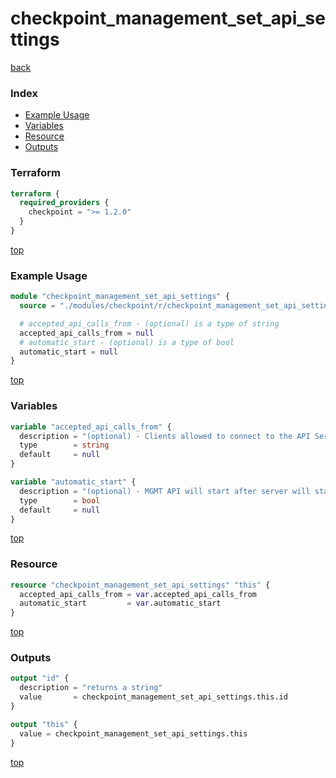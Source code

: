 # checkpoint_management_set_api_settings

[back](../checkpoint.md)

### Index

- [Example Usage](#example-usage)
- [Variables](#variables)
- [Resource](#resource)
- [Outputs](#outputs)

### Terraform

```terraform
terraform {
  required_providers {
    checkpoint = ">= 1.2.0"
  }
}
```

[top](#index)

### Example Usage

```terraform
module "checkpoint_management_set_api_settings" {
  source = "./modules/checkpoint/r/checkpoint_management_set_api_settings"

  # accepted_api_calls_from - (optional) is a type of string
  accepted_api_calls_from = null
  # automatic_start - (optional) is a type of bool
  automatic_start = null
}
```

[top](#index)

### Variables

```terraform
variable "accepted_api_calls_from" {
  description = "(optional) - Clients allowed to connect to the API Server."
  type        = string
  default     = null
}

variable "automatic_start" {
  description = "(optional) - MGMT API will start after server will start."
  type        = bool
  default     = null
}
```

[top](#index)

### Resource

```terraform
resource "checkpoint_management_set_api_settings" "this" {
  accepted_api_calls_from = var.accepted_api_calls_from
  automatic_start         = var.automatic_start
}
```

[top](#index)

### Outputs

```terraform
output "id" {
  description = "returns a string"
  value       = checkpoint_management_set_api_settings.this.id
}

output "this" {
  value = checkpoint_management_set_api_settings.this
}
```

[top](#index)